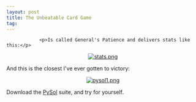 ```yaml
---
layout: post
title: The Unbeatable Card Game
tag: 
---
```



                <p>Is called General's Patience and delivers stats like this:</p>
<div style="text-align: center;"><a href='/uploads/stats.png' title='stats.png'><img src='/uploads/stats.thumbnail.png' alt='stats.png' /></a></div>
<p>And this is the closest I've ever gotten to victory:</p>
<div style="text-align: center;"><a href='/uploads/pysol1.png' title='pysol1.png'><img src='/uploads/pysol1.thumbnail.png' alt='pysol1.png' /></a></div>
<p>Download the <a href="http://www.pysol.org/">PySol</a> suite, and try for yourself.</p>
            
